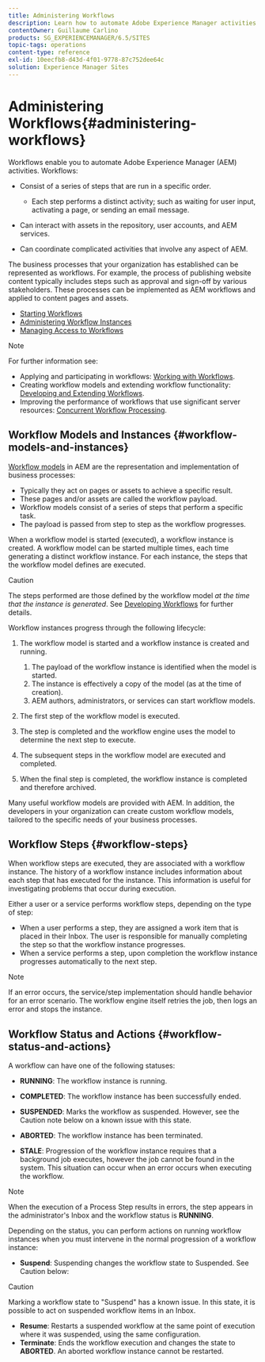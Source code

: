 ```yaml
---
title: Administering Workflows
description: Learn how to automate Adobe Experience Manager activities using workflows.
contentOwner: Guillaume Carlino
products: SG_EXPERIENCEMANAGER/6.5/SITES
topic-tags: operations
content-type: reference
exl-id: 10eecfb8-d43d-4f01-9778-87c752dee64c
solution: Experience Manager Sites
---
```

# Administering Workflows{#administering-workflows}

Workflows enable you to automate Adobe Experience Manager (AEM) activities. Workflows:

* Consist of a series of steps that are run in a specific order.

    * Each step performs a distinct activity; such as waiting for user input, activating a page, or sending an email message.

* Can interact with assets in the repository, user accounts, and AEM services.
* Can coordinate complicated activities that involve any aspect of AEM.

The business processes that your organization has established can be represented as workflows. For example, the process of publishing website content typically includes steps such as approval and sign-off by various stakeholders. These processes can be implemented as AEM workflows and applied to content pages and assets.

* [Starting Workflows](/help/sites-administering/workflows-starting.md)
* [Administering Workflow Instances](/help/sites-administering/workflows-administering.md)
* [Managing Access to Workflows](/help/sites-administering/workflows-managing.md)

>[!NOTE]
>
>For further information see:
>
>* Applying and participating in workflows: [Working with Workflows](/help/sites-authoring/workflows.md).
>* Creating workflow models and extending workflow functionality: [Developing and Extending Workflows](/help/sites-developing/workflows.md).
>* Improving the performance of workflows that use significant server resources: [Concurrent Workflow Processing](/help/sites-deploying/configuring-performance.md#concurrent-workflow-processing).
>

## Workflow Models and Instances {#workflow-models-and-instances}

[Workflow models](/help/sites-developing/workflows.md#model) in AEM are the representation and implementation of business processes:

* Typically they act on pages or assets to achieve a specific result.
* These pages and/or assets are called the workflow payload.
* Workflow models consist of a series of steps that perform a specific task.
* The payload is passed from step to step as the workflow progresses.

When a workflow model is started (executed), a workflow instance is created. A workflow model can be started multiple times, each time generating a distinct workflow instance. For each instance, the steps that the workflow model defines are executed.

>[!CAUTION]
>
>The steps performed are those defined by the workflow model *at the time that the instance is generated*. See [Developing Workflows](/help/sites-developing/workflows.md#model) for further details.

Workflow instances progress through the following lifecycle:

1. The workflow model is started and a workflow instance is created and running.

    1. The payload of the workflow instance is identified when the model is started.
    1. The instance is effectively a copy of the model (as at the time of creation).
    1. AEM authors, administrators, or services can start workflow models.

1. The first step of the workflow model is executed.
1. The step is completed and the workflow engine uses the model to determine the next step to execute.
1. The subsequent steps in the workflow model are executed and completed.
1. When the final step is completed, the workflow instance is completed and therefore archived.

Many useful workflow models are provided with AEM. In addition, the developers in your organization can create custom workflow models, tailored to the specific needs of your business processes.

## Workflow Steps {#workflow-steps}

When workflow steps are executed, they are associated with a workflow instance. The history of a workflow instance includes information about each step that has executed for the instance. This information is useful for investigating problems that occur during execution.

Either a user or a service performs workflow steps, depending on the type of step:

* When a user performs a step, they are assigned a work item that is placed in their Inbox. The user is responsible for manually completing the step so that the workflow instance progresses.
* When a service performs a step, upon completion the workflow instance progresses automatically to the next step.

>[!NOTE]
>
>If an error occurs, the service/step implementation should handle behavior for an error scenario. The workflow engine itself retries the job, then logs an error and stops the instance.

## Workflow Status and Actions {#workflow-status-and-actions}

A workflow can have one of the following statuses:

* **RUNNING**: The workflow instance is running.
* **COMPLETED**: The workflow instance has been successfully ended.

* **SUSPENDED**: Marks the workflow as suspended. However, see the Caution note below on a known issue with this state.
* **ABORTED**: The workflow instance has been terminated.
* **STALE**: Progression of the workflow instance requires that a background job executes, however the job cannot be found in the system. This situation can occur when an error occurs when executing the workflow.

>[!NOTE]
>
>When the execution of a Process Step results in errors, the step appears in the administrator's Inbox and the workflow status is **RUNNING**.

Depending on the status, you can perform actions on running workflow instances when you must intervene in the normal progression of a workflow instance:

* **Suspend**: Suspending changes the workflow state to Suspended. See Caution below:

>[!CAUTION]
>
>Marking a workflow state to "Suspend" has a known issue. In this state, it is possible to act on suspended workflow items in an Inbox.

* **Resume**: Restarts a suspended workflow at the same point of execution where it was suspended, using the same configuration.
* **Terminate**: Ends the workflow execution and changes the state to **ABORTED**. An aborted workflow instance cannot be restarted.
